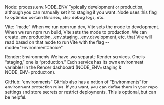 Node: process.env.NODE_ENV
Typically development or production, although you can manually set it to staging if you want. Node uses this flag to optimize certain libraries, skip debug logs, etc.

Vite: “mode”
When we run npm run dev, Vite sets the mode to development.
When we run npm run build, Vite sets the mode to production.
We can create .env.production, .env.staging, .env.development, etc. that Vite will read based on that mode to run Vite with the flag --mode="environmentChoice"

Render: Environments
We have two separate Render services. One is “staging,” one is “production.”
Each service has its own environment variables in the Render dashboard (NODE_ENV=staging & NODE_ENV=production).

GitHub: “environments”
GitHub also has a notion of “Environments” for environment protection rules. If you want, you can define them in your repo settings and store secrets or restrict deployments. This is optional, but can be helpful.
